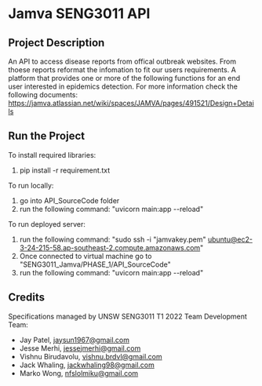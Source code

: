 # Jamva SENG3011 API

## Project Description
An API to access disease reports from offical outbreak websites. From thoese reports reformat the infomation to fit our users requirements. 
A platform that provides one or more of the following functions for an end
user interested in epidemics detection.
For more information check the following documents:
https://jamva.atlassian.net/wiki/spaces/JAMVA/pages/491521/Design+Details 

## Run the Project
To install required libraries:
1. pip install -r requirement.txt

To run locally:
1. go into API_SourceCode folder
2. run the following command: "uvicorn main:app --reload"

To run deployed server:
1. run the following command: "sudo ssh -i "jamvakey.pem" ubuntu@ec2-3-24-215-58.ap-southeast-2.compute.amazonaws.com"
2. Once connected to virtual machine go to "SENG3011_Jamva/PHASE_1/API_SourceCode"
3. run the following command: "uvicorn main:app --reload"

## Credits
Specifications managed by UNSW SENG3011 T1 2022 Team
Development Team:
- Jay Patel,  jaysun1967@gmail.com
- Jesse Merhi, jessejmerhi@gmail.com 
- Vishnu Birudavolu, vishnu.brdvl@gmail.com
- Jack Whaling, jackwhaling98@gmail.com
- Marko Wong, nfslolmiku@gmail.com
